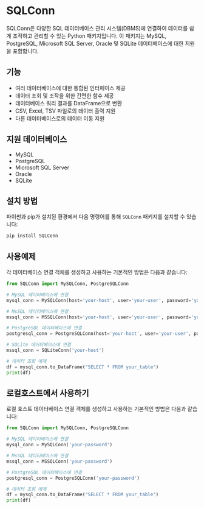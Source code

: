 # SQLConn

SQLConn은 다양한 SQL 데이터베이스 관리 시스템(DBMS)에 연결하여 데이터를 쉽게 조작하고 관리할 수 있는 Python 패키지입니다. 이 패키지는 MySQL, PostgreSQL, Microsoft SQL Server, Oracle 및 SQLite 데이터베이스에 대한 지원을 포함합니다.

## 기능

- 여러 데이터베이스에 대한 통합된 인터페이스 제공
- 데이터 조회 및 조작을 위한 간편한 함수 제공
- 데이터베이스 쿼리 결과를 DataFrame으로 변환
- CSV, Excel, TSV 파일로의 데이터 출력 지원
- 다른 데이터베이스로의 데이터 이동 지원

## 지원 데이터베이스
- MySQL
- PostgreSQL
- Microsoft SQL Server
- Oracle
- SQLite

## 설치 방법

파이썬과 pip가 설치된 환경에서 다음 명령어를 통해 `SQLConn` 패키지를 설치할 수 있습니다:

```bash
pip install SQLConn
```
## 사용예제
각 데이터베이스 연결 객체를 생성하고 사용하는 기본적인 방법은 다음과 같습니다:
```py
from SQLConn import MySQLConn, PostgreSQLConn

# MySQL 데이터베이스에 연결
mysql_conn = MySQLConn(host='your-host', user='your-user', password='your-password', database='your-database',port='your-port')

# MsSQL 데이터베이스에 연결
mssql_conn = MSSQLConn(host='your-host', user='your-user', password='your-password', database='your-database',port='your-port')

# PostgreSQL 데이터베이스에 연결
postgresql_conn = PostgreSQLConn(host='your-host', user='your-user', password='your-password', database='your-database',port='your-port')

# SQLite 데이터베이스에 연결
mssql_conn = SQLiteConn('your-host')

# 데이터 조회 예제
df = mysql_conn.to_DataFrame("SELECT * FROM your_table")
print(df)
```
## 로컬호스트에서 사용하기
로컬 호스트 데이터베이스 연결 객체를 생성하고 사용하는 기본적인 방법은 다음과 같습니다:
```py
from SQLConn import MySQLConn, PostgreSQLConn

# MySQL 데이터베이스에 연결
mysql_conn = MySQLConn('your-password')

# MsSQL 데이터베이스에 연결
mssql_conn = MSSQLConn('your-password')

# PostgreSQL 데이터베이스에 연결
postgresql_conn = PostgreSQLConn('your-password')

# 데이터 조회 예제
df = mysql_conn.to_DataFrame("SELECT * FROM your_table")
print(df)
```
